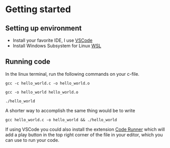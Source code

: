 # Getting started
## Setting up environment
- Install your favorite IDE, I use [VSCode](https://code.visualstudio.com/)
- Install Windows Subsystem for Linux [WSL](https://learn.microsoft.com/en-us/windows/wsl/install)
## Running code
In the linux terminal, run the following commands on your c-file.

`gcc -c hello_world.c -o hello_world.o`

`gcc -o hello_world hello_world.o`

`./hello_world`

A shorter way to accomplish the same thing would be to write

`gcc hello_world.c -o hello_world && ./hello_world`

If using VSCode you could also install the extension [Code Runner](https://marketplace.visualstudio.com/items?itemName=formulahendry.code-runner) which will add a play button in the top right corner of the file in your editor, which you can use to run your code.